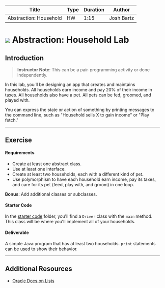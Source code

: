 | Title | Type | Duration | Author |
| -- | -- | -- | -- |
| Abstraction: Household | HW  | 1:15 | Josh Bartz |

# ![](https://ga-dash.s3.amazonaws.com/production/assets/logo-9f88ae6c9c3871690e33280fcf557f33.png) Abstraction: Household Lab

## Introduction

> **Instructor Note:** This can be a pair-programming activity or done independently.

In this lab, you'll be designing an app that creates and maintains households. All households earn income and pay 20% of their income in taxes. All households also have a pet. All pets can be fed, groomed, and played with.

You can express the state or action of something by printing messages to the command line, such as "Household sells X to gain income" or "Play fetch."

----

## Exercise

#### Requirements

- Create at least one abstract class.
- Use at least one interface.
- Create at least two households, each with a different kind of pet.
- Use polymorphism to have each household earn income, pay its taxes, and care for its pet (feed, play with, and groom) in one loop.

**Bonus**: Add additional classes or subclasses.

#### Starter Code

In the [starter code](starter-code) folder, you'll find a `Driver` class with the `main` method. This class will be where you'll implement all of your households.

#### Deliverable

A simple Java program that has at least two households. `print` statements can be used to show their behavior.

---

## Additional Resources

- [Oracle Docs on Lists](https://docs.oracle.com/javase/8/docs/api/java/util/List.html)
